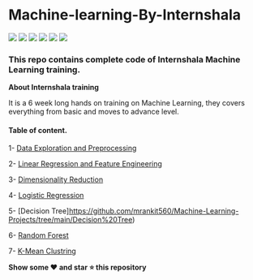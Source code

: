 # Machine-learning-By-Internshala

<img src="https://img.shields.io/badge/Python-FFD43B?style=for-the-badge&logo=python&logoColor=darkgreen"/> <img src="https://img.shields.io/badge/scikit_learn-F7931E?style=for-the-badge&logo=scikit-learn&logoColor=white"/> <img src="https://img.shields.io/badge/Pandas-2C2D72?style=for-the-badge&logo=pandas&logoColor=white"/> <img src="https://img.shields.io/badge/Numpy-777BB4?style=for-the-badge&logo=numpy&logoColor=white"/> <img src="https://img.shields.io/badge/Jupyter-F37626.svg?&style=for-the-badge&logo=Jupyter&logoColor=white"/> <img src="https://img.shields.io/badge/Colab-F9AB00?style=for-the-badge&logo=googlecolab&color=525252"/>  



### This repo contains complete code of Internshala Machine Learning training.

**About Internshala training**

It is a 6 week long hands on training on Machine Learning, they covers everything from basic and moves to advance level.

#### Table of content.

1- [Data Exploration and Preprocessing](https://github.com/mrankit560/Machine-Learning-Projects/tree/main/Data%20Exploration%20and%20processing)

2- [Linear Regression and Feature Engineering](https://github.com/mrankit560/Machine-learning-By-Internshala/tree/main/Linear-Regression)

3- [Dimensionality Reduction](https://github.com/mrankit560/Machine-learning-By-Internshala/tree/main/Dimensionality%20Reduction)

4- [Logistic Regression](https://github.com/mrankit560/Machine-learning-By-Internshala/tree/main/Logistic-Regression)

5- [Decision Tree]https://github.com/mrankit560/Machine-Learning-Projects/tree/main/Decision%20Tree)

6- [Random Forest](https://github.com/mrankit560/Machine-learning-By-Internshala/tree/main/Random%20Forest)

7- [K-Mean Clustring](https://github.com/mrankit560/Machine-learning-By-Internshala/tree/main/K%20Mean%20Clustring)


**Show some ❤️ and star ⭐ this repository**















